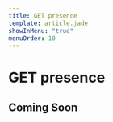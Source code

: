 ```yaml
---
title: GET presence
template: article.jade
showInMenu: "true"
menuOrder: 10
---
```


# GET presence

## Coming Soon